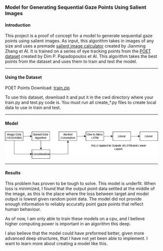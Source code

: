 ### **Model for Generating Sequential Gaze Points Using Salient Images**

#### Introduction
This project is a proof of concept for a model to generate sequential gaze points using salient images. As input, this algorithm takes in images of any size and uses a premade [salient
image calculator](https://github.com/yhenon/pyimgsaliency) created by Jianming Zhang et Al. It is trained on a series of eye tracking points from the [POET dataset](http://calvin-vision.net/datasets/poet-dataset/)
created by Dim P. Papadopoulos et Al. This algorithm takes the best points from the dataset and uses them to train and test the model.

------------------------------------------------------------------

#### Using the Dataset
POET Points Download: [train.zip](http://calvin-vision.net/datasets/poet-dataset/)

To use this dataset, download it and put it in the cwd directory where your train.py and test.py code is. You must run all create_*.py files to create local data to use in
train and test.

------------------------------------------------------------------

#### Model
![Failed to Find Model](https://github.com/nvinden/SequentialSalientGazePath/blob/main/SequentialModel.png)

------------------------------------------------------------------

#### Results

This problem has proven to be tough to solve. This model is underfit. When loss is minimized, I found that the output point data settled at the middle of the image, as this
is the place where the loss between target and model output is lowest given random point data. The model did not provide enough information to reliably accuratly point
gaze points that reflect human behaviour.

As of now, I am only able to train these models on a cpu, and I believe higher computing power is important in an algorithm this deep.

I also believe that the model could have preformed better, given more advanced deep structures, that I have not yet been able to implement. I want to learn more about
creating a model like this.
